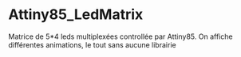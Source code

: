 # Attiny85_LedMatrix
Matrice de 5*4 leds multiplexées controllée par Attiny85.
On affiche différentes animations, le tout sans aucune librairie
